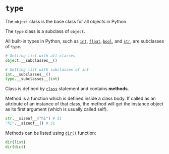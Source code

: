# `type`

The `object` class is the base class for all objects in Python.

The `type` class is a subclass of `object`.

All built-in types in Python, such as [`int`](/built-in-types/int/), [`float`](/built-in-types/float/), [`bool`](/built-in-types/bool.md), and [`str`](/built-in-types/str/), are subclasses of `type`.

```python
# Getting list with all classes
object.__subclasses__()

# Getting list with subclasses of int
int.__subclasses__()
type.__subclasses__(int)
```

Class is defined by [`class`](/statements/class.md) statement and contains **methods**.

Method is a function which is defined inside a class body. If called as an attribute of an instance of that class, the method will get the instance object as its first argument (which is usually called self).

```python
str.__sizeof__("hi") # 51
"hi".__sizeof__() # 51
```

Methods can be listed using [`dir()`](/built-in-functions/dir.md) function:

```python
dir(list)
dir(dict)
```

